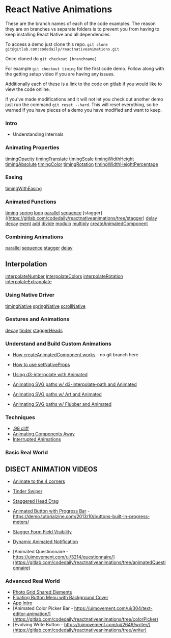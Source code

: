 # React Native Animations

These are the branch names of each of the code examples. The reason they are on branches vs separate folders is to prevent you from having to keep installing React Native and all dependencies.

To access a demo just clone this repo. `git clone git@gitlab.com:codedaily/reactnativeanimations.git`

Once cloned do `git checkout [branchname]`

For example `git checkout timing` for the first code demo. Follow along with the getting setup video if you are having any issues.

Additionally each of these is a link to the code on gitlab if you would like to view the code online.

If you've made modifications and it will not let you check out another demo just run the command
`git reset --hard`. This will reset everything, so be warned if you have pieces of a demo you have modified and want to keep.

### Intro
- Understanding Internals

### Animating Properties
[timingOpacity](https://gitlab.com/codedaily/reactnativeanimations/tree/timingOpacity)
[timingTranslate](https://gitlab.com/codedaily/reactnativeanimations/tree/timingTranslate)
[timingScale](https://gitlab.com/codedaily/reactnativeanimations/tree/timingScale)
[timingWidthHeight](https://gitlab.com/codedaily/reactnativeanimations/tree/timingWidthHeight)
[timingAbsolute](https://gitlab.com/codedaily/reactnativeanimations/tree/timingAbsolute)
[timingColor](https://gitlab.com/codedaily/reactnativeanimations/tree/timingColor)
[timingRotation](https://gitlab.com/codedaily/reactnativeanimations/tree/timingRotation)
[timingWidthHeightPercentage](https://gitlab.com/codedaily/reactnativeanimations/tree/timingWidthHeightPercentage)

### Easing
[timingWithEasing](https://gitlab.com/codedaily/reactnativeanimations/tree/timingWithEasing)

### Animated Functions
[timing](https://gitlab.com/codedaily/reactnativeanimations/tree/timing)
[spring](https://gitlab.com/codedaily/reactnativeanimations/tree/spring)
[loop](https://gitlab.com/codedaily/reactnativeanimations/tree/timingLoop)
[parallel](https://gitlab.com/codedaily/reactnativeanimations/tree/parallel)
[sequence](https://gitlab.com/codedaily/reactnativeanimations/tree/sequence)
[stagger]((https://gitlab.com/codedaily/reactnativeanimations/tree/stagger)
[delay](https://gitlab.com/codedaily/reactnativeanimations/tree/delay)
[decay](https://gitlab.com/codedaily/reactnativeanimations/tree/decay)
[event](https://gitlab.com/codedaily/reactnativeanimations/tree/event)
[add](https://gitlab.com/codedaily/reactnativeanimations/tree/add)
[divide](https://gitlab.com/codedaily/reactnativeanimations/tree/divide)
[modulo](https://gitlab.com/codedaily/reactnativeanimations/tree/modulo)
[multiply](https://gitlab.com/codedaily/reactnativeanimations/tree/multiply)
[createAnimatedComponent](https://gitlab.com/codedaily/reactnativeanimations/tree/createAnimatedComponent)

### Combining Animations
[parallel](https://gitlab.com/codedaily/reactnativeanimations/tree/parallel)
[sequence](https://gitlab.com/codedaily/reactnativeanimations/tree/sequence)
[stagger](https://gitlab.com/codedaily/reactnativeanimations/tree/stagger)
[delay](https://gitlab.com/codedaily/reactnativeanimations/tree/delay)

## Interpolation
[interpolateNumber](https://gitlab.com/codedaily/reactnativeanimations/tree/interpolateNumber)
[interpolateColors](https://gitlab.com/codedaily/reactnativeanimations/tree/interpolateColors)
[interpolateRotation](https://gitlab.com/codedaily/reactnativeanimations/tree/interpolateRotation)
[interpolateExtrapolate](https://gitlab.com/codedaily/reactnativeanimations/tree/interpolateExtrapolate)


### Using Native Driver
[timingNative](https://gitlab.com/codedaily/reactnativeanimations/tree/timingNative)
[springNative](https://gitlab.com/codedaily/reactnativeanimations/tree/timingSpring)
[scrollNative](https://gitlab.com/codedaily/reactnativeanimations/tree/scrollNative)

### Gestures and Animations
[decay](https://gitlab.com/codedaily/reactnativeanimations/tree/decay)
[tinder](https://gitlab.com/codedaily/reactnativeanimations/tree/tinder)
[staggerHeads](https://gitlab.com/codedaily/reactnativeanimations/tree/staggerHeads)

### Understand and Build Custom Animations

- [How createAnimatedComponent works](https://github.com/facebook/react-native/blob/master/Libraries/Animated/src/AnimatedImplementation.js#L1734) - no git branch here

- [How to use setNativeProps](https://gitlab.com/codedaily/reactnativeanimations/tree/setNativeProps)

- [Using d3-interpolate with Animated](https://gitlab.com/codedaily/reactnativeanimations/tree/d3Interpolate)

- [Animating SVG paths w/ d3-interpolate-path and Animated](https://gitlab.com/codedaily/reactnativeanimations/tree/svgPathsAndAnimated)

- [Animating SVG paths w/ Art and Animated](https://gitlab.com/codedaily/reactnativeanimations/tree/svgPathsWithArt)

- [Animating SVG paths w/ Flubber and Animated](https://gitlab.com/codedaily/reactnativeanimations/tree/svgPathsFlubberAnimated) 

### Techniques

- [.99 cliff](https://gitlab.com/codedaily/reactnativeanimations/tree/99cliff)
- [Animating Components Away](https://gitlab.com/codedaily/reactnativeanimations/tree/animateHidden)
- [Interrupted Animations](https://gitlab.com/codedaily/reactnativeanimations/tree/interrupted)

### Basic Real World 

## DISECT ANIMATION VIDEOS

- [Animate to the 4 corners](https://gitlab.com/codedaily/reactnativeanimations/tree/4corners)
- [Tinder Swiper](https://gitlab.com/codedaily/reactnativeanimations/tree/tinder)
- [Staggered Head Drag](https://gitlab.com/codedaily/reactnativeanimations/tree/staggerHeads)

- [Animated Button with Progress Bar](https://gitlab.com/codedaily/reactnativeanimations/tree/buttonWithProgress) - https://demo.tutorialzine.com/2013/10/buttons-built-in-progress-meters/

- [Stagger Form Field Visibility](https://gitlab.com/codedaily/reactnativeanimations/tree/staggerFormFields)

- [Dynamic Animated Notification](https://gitlab.com/codedaily/reactnativeanimations/tree/animatedNotification)

- [Animated Questionnaire - https://uimovement.com/ui/3214/questionnaire/](https://gitlab.com/codedaily/reactnativeanimations/tree/animatedQuestionnaire)

### Advanced Real World
- [Photo Grid Shared Elements](https://gitlab.com/codedaily/reactnativeanimations/tree/photoGrid)
- [Floating Button Menu with Background Cover](https://gitlab.com/codedaily/reactnativeanimations/tree/fabButtonMenu)
- [App Intro](https://gitlab.com/codedaily/reactnativeanimations/tree/appIntro)
- [Animated Color Picker Bar - https://uimovement.com/ui/304/text-editor-animation/](https://gitlab.com/codedaily/reactnativeanimations/tree/colorPicker)
- [Evolving Write Button - https://uimovement.com/ui/2649/writer/](https://gitlab.com/codedaily/reactnativeanimations/tree/writer)